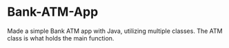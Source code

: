 # Bank-ATM-App
Made a simple Bank ATM app with Java, utilizing multiple classes. 
The ATM class is what holds the main function. 
